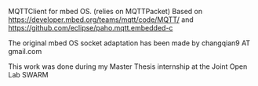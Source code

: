 MQTTClient for mbed OS. (relies on MQTTPacket)
Based on https://developer.mbed.org/teams/mqtt/code/MQTT/ and https://github.com/eclipse/paho.mqtt.embedded-c

The original mbed OS socket adaptation has been made by changqian9 AT gmail.com

This work was done during my Master Thesis internship at the Joint Open Lab SWARM
